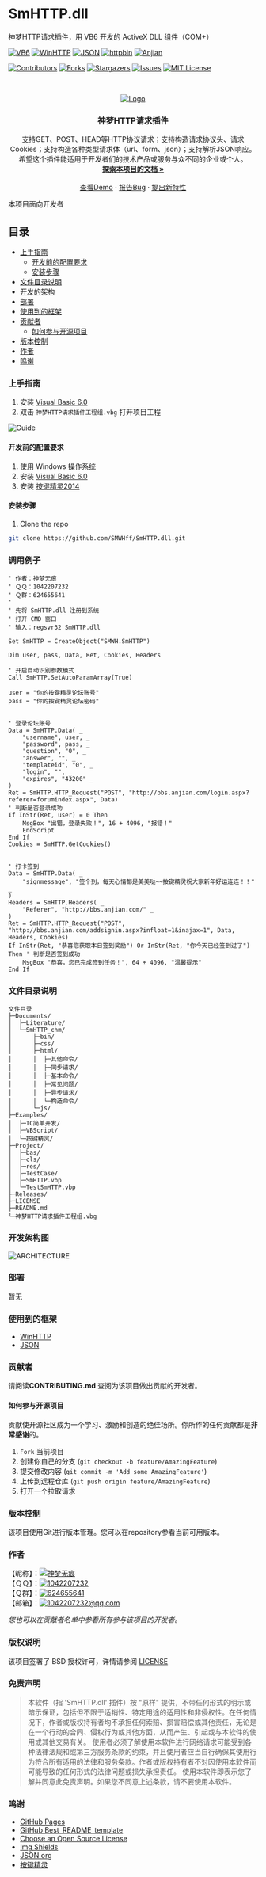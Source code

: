 # SmHTTP.dll

神梦HTTP请求插件，用 VB6 开发的 ActiveX DLL 组件（COM+）

<!-- PROJECT SHIELDS -->
[![VB6][VB6-shield]][VB6-url]
[![WinHTTP][WinHTTP-shield]][WinHTTP-url]
[![JSON][JSON-shield]][JSON-url]
[![httpbin][httpbin-shield]][httpbin-url]
[![Anjian][anjian-shield]][anjian-url]

[![Contributors][contributors-shield]][contributors-url]
[![Forks][forks-shield]][forks-url]
[![Stargazers][stars-shield]][stars-url]
[![Issues][issues-shield]][issues-url]
[![MIT License][license-shield]][license-url]

<!-- PROJECT LOGO -->
<br />

<p align="center">
  <a href="https://github.com/SMWHff/SmHTTP.dll/">
    <img src="logo.png" alt="Logo">
  </a>

  <h3 align="center">神梦HTTP请求插件</h3>
  <p align="center">
  支持GET、POST、HEAD等HTTP协议请求；支持构造请求协议头、请求Cookies；支持构造各种类型请求体（url、form、json）；支持解析JSON响应。希望这个插件能适用于开发者们的技术产品或服务与众不同的企业或个人。
    <br />
    <a href="https://github.com/SMWHff/SmHTTP.dll/Documents/SmHTTP.html"><strong>探索本项目的文档 »</strong></a>
    <br />
    <br />
    <a href="https://github.com/SMWHff/SmHTTP.dll/Examples">查看Demo</a>
    ·
    <a href="https://github.com/SMWHff/SmHTTP.dll/issues">报告Bug</a>
    ·
    <a href="https://github.com/SMWHff/SmHTTP.dll/issues">提出新特性</a>
  </p>
</p>


 本项目面向开发者
 
## 目录
- [上手指南](#上手指南)
  - [开发前的配置要求](#开发前的配置要求)
  - [安装步骤](#安装步骤)
- [文件目录说明](#文件目录说明)
- [开发的架构](#开发的架构)
- [部署](#部署)
- [使用到的框架](#使用到的框架)
- [贡献者](#贡献者)
  - [如何参与开源项目](#如何参与开源项目)
- [版本控制](#版本控制)
- [作者](#作者)
- [鸣谢](#鸣谢)

### 上手指南
1. 安装 <a href="https://pc.qq.com/detail/19/detail_91139.html" target="_blank">Visual Basic 6.0</a>
2. 双击 `神梦HTTP请求插件工程组.vbg` 打开项目工程  

![Guide](Guide.gif)

#### 开发前的配置要求
1. 使用 Windows 操作系统
2. 安装 <a href="https://pc.qq.com/detail/19/detail_91139.html" target="_blank">Visual Basic 6.0</a>
3. 安装 <a href="http://www.anjian.com/" target="_blank">按键精灵2014</a>


#### **安装步骤**
1. Clone the repo
```sh
git clone https://github.com/SMWHff/SmHTTP.dll.git
```

### 调用例子
```
' 作者：神梦无痕
' ＱＱ：1042207232
' Ｑ群：624655641
'
' 先将 SmHTTP.dll 注册到系统
' 打开 CMD 窗口
' 输入：regsvr32 SmHTTP.dll

Set SmHTTP = CreateObject("SMWH.SmHTTP")

Dim user, pass, Data, Ret, Cookies, Headers

' 开启自动识别参数模式
Call SmHTTP.SetAutoParamArray(True)

user = "你的按键精灵论坛账号"
pass = "你的按键精灵论坛密码"


' 登录论坛账号
Data = SmHTTP.Data( _
    "username", user, _
    "password", pass, _
    "question", "0", _
    "answer", "", _
    "templateid", "0", _
    "login", "", _
    "expires", "43200" _
)
Ret = SmHTTP.HTTP_Request("POST", "http://bbs.anjian.com/login.aspx?referer=forumindex.aspx", Data)
' 判断是否登录成功
If InStr(Ret, user) = 0 Then  
    MsgBox "出错，登录失败！", 16 + 4096, "报错！"
    EndScript
End If
Cookies = SmHTTP.GetCookies()


' 打卡签到
Data = SmHTTP.Data( _
    "signmessage", "签个到，每天心情都是美美哒~~按键精灵祝大家新年好运连连！！" _
)
Headers = SmHTTP.Headers( _
    "Referer", "http://bbs.anjian.com/" _
)
Ret = SmHTTP.HTTP_Request("POST", "http://bbs.anjian.com/addsignin.aspx?infloat=1&inajax=1", Data, Headers, Cookies)
If InStr(Ret, "恭喜您获取本日签到奖励") Or InStr(Ret, "你今天已经签到过了") Then ' 判断是否签到成功
    MsgBox "恭喜，您已完成签到任务！", 64 + 4096, "温馨提示"
End If
```


### 文件目录说明
```
文件目录
├─Documents/
│  ├─Literature/
│  └─SmHTTP_chm/
│      ├─bin/
│      ├─css/
│      ├─html/
│      │  ├─其他命令/
│      │  ├─同步请求/
│      │  ├─基本命令/
│      │  ├─常见问题/
│      │  ├─异步请求/
│      │  └─构造命令/
│      └─js/
├─Examples/
│  ├─TC简单开发/
│  ├─VBScript/
│  └─按键精灵/
├─Project/
│  ├─bas/
│  ├─cls/
│  ├─res/
│  ├─TestCase/
│  ├─SmHTTP.vbp
│  └─TestSmHTTP.vbp
├─Releases/
├─LICENSE
├─README.md
└─神梦HTTP请求插件工程组.vbg
```


### 开发架构图
![ARCHITECTURE](ARCHITECTURE.png)


### 部署
暂无


### 使用到的框架
- <a href="https://learn.microsoft.com/zh-cn/windows/win32/winhttp/using-winhttp">WinHTTP</a>
- <a href="https://www.json.org/json-zh.html">JSON</a>


### 贡献者
请阅读**CONTRIBUTING.md** 查阅为该项目做出贡献的开发者。


#### 如何参与开源项目
贡献使开源社区成为一个学习、激励和创造的绝佳场所。你所作的任何贡献都是**非常感谢**的。
1. `Fork` 当前项目
2. 创建你自己的分支 (`git checkout -b feature/AmazingFeature`)
3. 提交修改内容 (`git commit -m 'Add some AmazingFeature'`)
4. 上传到远程仓库 (`git push origin feature/AmazingFeature`)
5. 打开一个拉取请求



### 版本控制
该项目使用Git进行版本管理。您可以在repository参看当前可用版本。


### 作者
【昵称】：[![神梦无痕][SMWHff-shield]][SMWHff-url]</br>
【ＱＱ】：[![1042207232][QQ-shield]][QQ-url]</br>
【Ｑ群】：[![624655641][QQun-shield]][QQun-url]</br>
【邮箱】：[![1042207232@qq.com][QEmail-shield]][QEmail-url]</br>

*您也可以在贡献者名单中参看所有参与该项目的开发者。*



### 版权说明
该项目签署了 BSD 授权许可，详情请参阅 [LICENSE](https://github.com/SMWHff/SmHTTP.dll/blob/master/LICENSE)


### 免责声明
> 本软件（指 'SmHTTP.dll' 插件）按 "原样" 提供，不带任何形式的明示或暗示保证，包括但不限于适销性、特定用途的适用性和非侵权性。在任何情况下，作者或版权持有者均不承担任何索赔、损害赔偿或其他责任，无论是在一个行动的合同、侵权行为或其他方面，从而产生、引起或与本软件的使用或其他交易有关。
> 使用者必须了解使用本软件进行网络请求可能受到各种法律法规和或第三方服务条款的约束，并且使用者应当自行确保其使用行为符合所有适用的法律和服务条款。作者或版权持有者不对因使用本软件而可能导致的任何形式的法律问题或损失承担责任。
> 使用本软件即表示您了解并同意此免责声明。如果您不同意上述条款，请不要使用本软件。


### 鸣谢
- [GitHub Pages](https://pages.github.com)
- [GitHub Best_README_template](https://github.com/shaojintian/Best_README_template)
- [Choose an Open Source License](https://choosealicense.com)
- [Img Shields](https://shields.io)
- [JSON.org](https://www.json.org/)
- [按键精灵](https://www.anjian.com/)



<!-- links -->
[your-project-path]:SMWHff/SmHTTP.dll
[contributors-shield]: https://img.shields.io/github/contributors/SMWHff/SmHTTP.dll.svg?style=flat-square
[contributors-url]: https://github.com/SMWHff/SmHTTP.dll/graphs/contributors
[forks-shield]: https://img.shields.io/github/forks/SMWHff/SmHTTP.dll.svg?style=flat-square
[forks-url]: https://github.com/SMWHff/SmHTTP.dll/network/members
[stars-shield]: https://img.shields.io/github/stars/SMWHff/SmHTTP.dll.svg?style=flat-square
[stars-url]: https://github.com/SMWHff/SmHTTP.dll/stargazers
[issues-shield]: https://img.shields.io/github/issues/SMWHff/SmHTTP.dll.svg?style=flat-square
[issues-url]: https://img.shields.io/github/issues/SMWHff/SmHTTP.dll.svg
[license-shield]: https://img.shields.io/github/license/SMWHff/SmHTTP.dll.svg?style=flat-square
[license-url]: https://github.com/SMWHff/SmHTTP.dll/blob/master/LICENSE.txt
[linkedin-shield]: https://img.shields.io/badge/-LinkedIn-black.svg?style=flat-square&logo=linkedin&colorB=555
[linkedin-url]: https://linkedin.com/in/SMWHff
[Win-shield]: https://img.shields.io/badge/OS-Windows-blue
[VB6-shield]: https://img.shields.io/badge/Visual%20Basic-6.0-blue?labelColor=512BD4
[VB6-url]: https://pc.qq.com/detail/19/detail_91139.html
[anjian-shield]: https://img.shields.io/badge/%E6%8C%89%E9%94%AE%E7%B2%BE%E7%81%B5-2014-white?logoColor=24ab5e&labelColor=24ab5e
[anjian-url]: http://www.anjian.com/
[WinHTTP-shield]: https://img.shields.io/badge/WinHTTP-5.1-blue
[WinHTTP-url]: https://learn.microsoft.com/zh-cn/windows/win32/winhttp/using-winhttp
[JSON-shield]: https://img.shields.io/badge/JSON-2009.4-blue
[JSON-url]: http://www.ediy.co.nz/vbjson-json-parser-library-in-vb6-xidc55680.html
[httpbin-shield]: https://img.shields.io/badge/httpbin.org-0.9.2-blue
[httpbin-url]: https://httpbin.org/
[SMWHff-shield]: https://img.shields.io/badge/%E6%98%B5%E7%A7%B0-%E7%A5%9E%E6%A2%A6%E6%97%A0%E7%97%95-8A2BE2
[SMWHff-url]: https://smwhff.com
[QQ-shield]: https://img.shields.io/badge/QQ-1042207232-blue?logo=tencentqq&logoColor=EB1923
[QQ-url]: http://wpa.qq.com/msgrd?v=3&uin=1042207232&site=qq&menu=yes
[QQun-shield]: https://img.shields.io/badge/Q%E7%BE%A4-624655641-blue?logo=tencentqq&logoColor=4DC9FC
[QQun-url]: https://qm.qq.com/cgi-bin/qm/qr?k=gIac3vFLxvho5YxrAmA1gZwsbMZ_xKky&jump_from=webapi&authKey=vSW162lX1N9zVYQOKNtGHdV//ZPZsRSb7TyRMktB0V4ofuy3LiuAwEFsRf8P7RXS
[QEmail-shield]: https://img.shields.io/badge/Email-1042207232%40qq.com-blue?logo=gmail&logoColor=white
[QEmail-url]: http://mail.qq.com/cgi-bin/qm_share?t=qm_mailme&email=0uPi5uDg4uXg4eCSo6P8sb2-